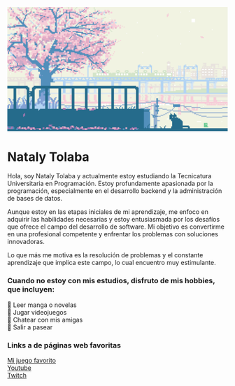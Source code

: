![gif-rosa](./assets/1711593.gif)

# Nataly Tolaba 

Hola, soy Nataly Tolaba y actualmente estoy estudiando la Tecnicatura Universitaria en Programación. Estoy profundamente apasionada por la programación, especialmente en el desarrollo backend y la administración de bases de datos.

Aunque estoy en las etapas iniciales de mi aprendizaje, me enfoco en adquirir las habilidades necesarias y estoy entusiasmada por los desafíos que ofrece el campo del desarrollo de software. Mi objetivo es convertirme en una profesional competente y enfrentar los problemas con soluciones innovadoras.

Lo que más me motiva es la resolución de problemas y el constante aprendizaje que implica este campo, lo cual encuentro muy estimulante.


### Cuando no estoy con mis estudios, disfruto de mis hobbies, que incluyen:

🌸 Leer manga o novelas  
🌸 Jugar videojuegos  
🌸 Chatear con mis amigas  
🌸 Salir a pasear  

### Links a de páginas web favoritas 

[Mi juego favorito](https://lifemakeover.archosaur.com/)  
[Youtube](https://www.youtube.com/)  
[Twitch](https://www.twitch.tv/)  
